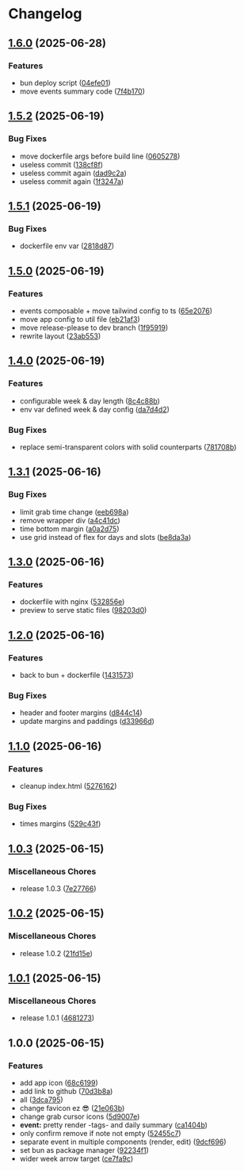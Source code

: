 # Changelog

## [1.6.0](https://github.com/meeehdi-dev/tt/compare/v1.5.2...v1.6.0) (2025-06-28)


### Features

* bun deploy script ([04efe01](https://github.com/meeehdi-dev/tt/commit/04efe018881e073127585e6df0c967e0adb1c12e))
* move events summary code ([7f4b170](https://github.com/meeehdi-dev/tt/commit/7f4b170ae38d79271f3824f838346115d177d7e0))

## [1.5.2](https://github.com/meeehdi-dev/tt/compare/v1.5.1...v1.5.2) (2025-06-19)


### Bug Fixes

* move dockerfile args before build line ([0605278](https://github.com/meeehdi-dev/tt/commit/06052782608312654237ce2abcefae9bd7c36083))
* useless commit ([138cf8f](https://github.com/meeehdi-dev/tt/commit/138cf8fcea56e7c19abbf07dd6c264f7adbaff9a))
* useless commit again ([dad9c2a](https://github.com/meeehdi-dev/tt/commit/dad9c2ae8ab53ee8cd8a31eb693533a590c173d5))
* useless commit again ([1f3247a](https://github.com/meeehdi-dev/tt/commit/1f3247ab04fae44db30eda011075f2eddb976be6))

## [1.5.1](https://github.com/meeehdi-dev/tt/compare/v1.5.0...v1.5.1) (2025-06-19)


### Bug Fixes

* dockerfile env var ([2818d87](https://github.com/meeehdi-dev/tt/commit/2818d87c6c8349afde2bcb2dc78c32cc3cd2122a))

## [1.5.0](https://github.com/meeehdi-dev/tt/compare/v1.4.0...v1.5.0) (2025-06-19)


### Features

* events composable + move tailwind config to ts ([65e2076](https://github.com/meeehdi-dev/tt/commit/65e20766c0aa158a9ed5331769c9a8b4e7209e26))
* move app config to util file ([eb21af3](https://github.com/meeehdi-dev/tt/commit/eb21af382f269e3f6153b910670d5521818f57ca))
* move release-please to dev branch ([1f95919](https://github.com/meeehdi-dev/tt/commit/1f959196661e5e2f5bde347b9f8d0f366f43d249))
* rewrite layout ([23ab553](https://github.com/meeehdi-dev/tt/commit/23ab55374b479fb07a465a525ad0bda1b095bd0b))

## [1.4.0](https://github.com/meeehdi-dev/tt/compare/v1.3.1...v1.4.0) (2025-06-19)


### Features

* configurable week & day length ([8c4c88b](https://github.com/meeehdi-dev/tt/commit/8c4c88bad85b6d70e8fb739414ca3dd1aaaa71c8))
* env var defined week & day config ([da7d4d2](https://github.com/meeehdi-dev/tt/commit/da7d4d2e8e9825bb52e1beb96b17d072d0b2bce2))


### Bug Fixes

* replace semi-transparent colors with solid counterparts ([781708b](https://github.com/meeehdi-dev/tt/commit/781708bd1cb6a3a459111952c20b398aa7e2bcc9))

## [1.3.1](https://github.com/meeehdi-dev/tt/compare/v1.3.0...v1.3.1) (2025-06-16)


### Bug Fixes

* limit grab time change ([eeb698a](https://github.com/meeehdi-dev/tt/commit/eeb698af1922de23e18c98c56aa842386d139e0c))
* remove wrapper div ([a4c41dc](https://github.com/meeehdi-dev/tt/commit/a4c41dc9f9c3f8de86823689c77926aea04128db))
* time bottom margin ([a0a2d75](https://github.com/meeehdi-dev/tt/commit/a0a2d7516f5d4356e3f3ea748f985351be13e068))
* use grid instead of flex for days and slots ([be8da3a](https://github.com/meeehdi-dev/tt/commit/be8da3ab6a99a836ebfbaa06641b9de3016ee52a))

## [1.3.0](https://github.com/meeehdi-dev/tt/compare/v1.2.0...v1.3.0) (2025-06-16)


### Features

* dockerfile with nginx ([532856e](https://github.com/meeehdi-dev/tt/commit/532856eaecd0ddb6b3b5f9625157267df0e45b9b))
* preview to serve static files ([98203d0](https://github.com/meeehdi-dev/tt/commit/98203d07f1de0b7c9df64c592931f5d4c682292f))

## [1.2.0](https://github.com/meeehdi-dev/tt/compare/v1.1.0...v1.2.0) (2025-06-16)


### Features

* back to bun + dockerfile ([1431573](https://github.com/meeehdi-dev/tt/commit/1431573418e59ddca6e6b2c28cc813cd1a0b91f4))


### Bug Fixes

* header and footer margins ([d844c14](https://github.com/meeehdi-dev/tt/commit/d844c149a8db63abfc6e16e8a116b76f718acf8b))
* update margins and paddings ([d33966d](https://github.com/meeehdi-dev/tt/commit/d33966d8d17008a392cd766682270516e0cffa44))

## [1.1.0](https://github.com/meeehdi-dev/tt/compare/v1.0.3...v1.1.0) (2025-06-16)


### Features

* cleanup index.html ([5276162](https://github.com/meeehdi-dev/tt/commit/527616280530605bb5f0fc7df3faf407898bc587))


### Bug Fixes

* times margins ([529c43f](https://github.com/meeehdi-dev/tt/commit/529c43f3ef1766d1fd7d8bcf603d817933c99279))

## [1.0.3](https://github.com/meeehdi-dev/tt/compare/v1.0.2...v1.0.3) (2025-06-15)


### Miscellaneous Chores

* release 1.0.3 ([7e27766](https://github.com/meeehdi-dev/tt/commit/7e27766e914f368c7234127d9cad29a3da7c7548))

## [1.0.2](https://github.com/meeehdi-dev/tt/compare/v1.0.1...v1.0.2) (2025-06-15)


### Miscellaneous Chores

* release 1.0.2 ([21fd15e](https://github.com/meeehdi-dev/tt/commit/21fd15ead121849262b7d467caf4cfaa01bcbd3b))

## [1.0.1](https://github.com/meeehdi-dev/tt/compare/v1.0.0...v1.0.1) (2025-06-15)


### Miscellaneous Chores

* release 1.0.1 ([4681273](https://github.com/meeehdi-dev/tt/commit/4681273ca77b0a2adef99ff9dbedee16e4a5f61a))

## 1.0.0 (2025-06-15)


### Features

* add app icon ([68c6199](https://github.com/meeehdi-dev/tt/commit/68c61997a48c1aa37daf78a15665f4b78882a642))
* add link to github ([70d3b8a](https://github.com/meeehdi-dev/tt/commit/70d3b8ab2e35bcbccc809e7606b3fc63c1817c3d))
* all ([3dca795](https://github.com/meeehdi-dev/tt/commit/3dca7956ba50989118d7b409a4473b1bd813b1ba))
* change favicon ez :sunglasses: ([21e063b](https://github.com/meeehdi-dev/tt/commit/21e063b5c735a8b9eea7f5ea66d7bee520b22364))
* change grab cursor icons ([5d9007e](https://github.com/meeehdi-dev/tt/commit/5d9007eb66e515bcc3788212f091f40da366fd60))
* **event:** pretty render -tags- and daily summary ([ca1404b](https://github.com/meeehdi-dev/tt/commit/ca1404b7c3dc03fc3c50434f5b546503f62d669d))
* only confirm remove if note not empty ([52455c7](https://github.com/meeehdi-dev/tt/commit/52455c7b12a34c1762e24a4e9334996d635a484b))
* separate event in multiple components (render, edit) ([9dcf696](https://github.com/meeehdi-dev/tt/commit/9dcf696f0a4a86093ba3ce412ef5a7d36e070865))
* set bun as package manager ([92234f1](https://github.com/meeehdi-dev/tt/commit/92234f16fdc22119247e6965547beb4fd3da7f7b))
* wider week arrow target ([ce7fa9c](https://github.com/meeehdi-dev/tt/commit/ce7fa9c17c2c9e7a79636455c4be4ee2580069a3))
